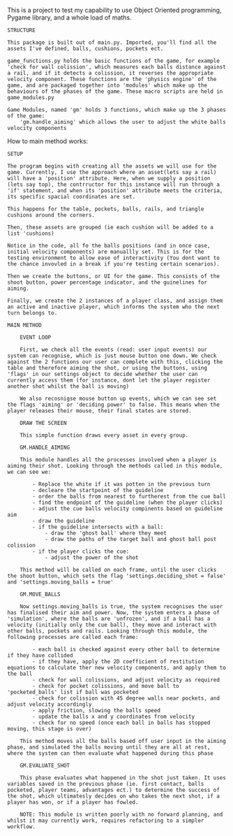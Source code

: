 This is a project to test my capability to use Object Oriented programming, Pygame library, and a whole load of maths.

    STRUCTURE

    This package is built out of main.py. Imported, you'll find all the assets I've defined, balls, cushions, pockets ect.

    game_functions.py holds the basic functions of the game, for example 'check for wall colission', which measures each balls distance against a rail, and if it detects a colission, it reverses the appropriate velocity component. These functions are the 'physics engine' of the game, and are packaged together into 'modules' which make up the behaviours of the phases of the game. These macro scripts are held in game_modules.py

    Game Modules, named 'gm' holds 3 functions, which make up the 3 phases of the game:
        'gm.handle_aiming' which allows the user to adjust the white balls velocity components 

How to main method works:

    SETUP

    The program begins with creating all the assets we will use for the game. Currently, I use the approach where an asset(lets say a rail) will have a 'position' attribute. Here, when we supply a position (lets say top), the contrructor for this instance will run through a 'if' statement, and when its 'position' attribute meets the criteria, its specific spacial coordinates are set.

    This happens for the table, pockets, balls, rails, and triangle cushions around the corners.

    Then, these assets are grouped (ie each cushion will be added to a list 'cushions)

    Notice in the code, all fo the balls positions (and in once case, initial velocity components) are manuallly set. This is for the testing environment to allow ease of interactivity (You dont want to the chance invovled in a break if you're testing certain scenarios).

    Then we create the buttons, or UI for the game. This consists of the shoot button, power percentage indicator, and the guinelines for aiming.

    Finally, we create the 2 instances of a player class, and assign them an active and inactive player, which informs the system who the next turn belongs to.

    MAIN METHOD

        EVENT LOOP

        First, we check all the events (read: user input events) our system can recognise, which is just mouse button one down. We check against the 2 functions our user can complete with this, clicking the table and therefore aiming the shot, or using the buttons, using 'flags' in our settings object to decide whether the user can currently access them (for instance, dont let the player register another shot whilst the ball is moving)

        We also recosnigse mouse button up events, which we can see set the flags 'aiming' or 'deciding power' to false. This means when the player releases their mouse, their final states are stored.

        DRAW THE SCREEN

        This simple function draws every asset in every group.

        GM.HANDLE_AIMING

        This module handles all the processes involved when a player is aiming their shot. Looking through the methods called in this module, we can see we:
        
            - Replace the white if it was potten in the previous turn
            - decleare the startpoint of the guideline
            - order the balls from nearest to furtherest from the cue ball
            - find the endpoint of the guideline (when the player clicks)
            - adjust the cue balls velocity compinents based on guideline aim
            - draw the guideline
            - if the guideline intersects with a ball:
                - draw the 'ghost ball' where they meet
                - draw the paths of the target ball and ghost ball post colission
            - if the player clicks the cue:
                - adjust the power of the shot

        This method will be called on each frame, until the user clicks the shoot button, which sets the flag 'settings.deciding_shot = false' and 'settings.moving_balls = true'

        GM.MOVE_BALLS

        Now settings.moving_balls is true, the system recognises the user has finalised their aim and power. Now, the system enters a phase of 'simulation', where the balls are 'unfrozen', and if a ball has a velocity (initially only the cue ball), they move and interact with other balls, pockets and rails. Looking through this module, the following processes are called each frame:

            - each ball is checked against every other ball to determine if they have collided
            - if they have, apply the 2D coefficient of restitution equations to calculate ther new velocity components, and apply them to the ball
            - check for wall colissions, and adjust velocity as required
            - check for pocket colissions, and move ball to 'pocketed_balls' list if ball was pocketed
            - check for colission with 45 degree walls near pockets, and adjust velocity accordingly
            - apply friction, slowing the balls speed
            - update the balls x and y coordinates from velocity
            - check for no speed (once each ball in balls has stopped moving, this stage is over)

        This method moves all the balls based off user input in the aiming phase, and simulated the balls moving until they are all at rest, where the system can then evaluate what happened during this phase

        GM.EVALUATE_SHOT

        This phase evaluates what happened in the shot just taken. It uses variables saved in the previous phase (ie. first contact, balls pocketed, player teams, advantages ect.) to determine the success of the shot, which ultimatesly decides on who takes the next shot, if a player has won, or if a player has fowled.

        NOTE: This module is written poorly with no forward planning, and whilst it may currently work, requires refactoring to a simpler workflow.

